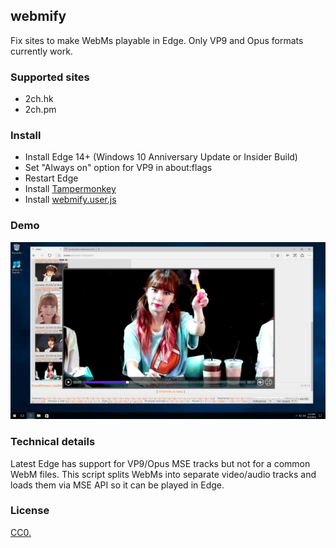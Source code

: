 ## webmify

Fix sites to make WebMs playable in Edge. Only VP9 and Opus formats currently work.

### Supported sites

* 2ch.hk
* 2ch.pm

### Install

* Install Edge 14+ (Windows 10 Anniversary Update or Insider Build)
* Set "Always on" option for VP9 in about:flags
* Restart Edge
* Install [Tampermonkey](https://www.microsoft.com/en-us/store/p/tampermonkey/9nblggh5162s)
* Install [webmify.user.js](https://raw.githubusercontent.com/Kagami/webmify/master/webmify.user.js)

### Demo

[![](edge.png)](https://raw.githubusercontent.com/Kagami/webmify/master/edge.png)

### Technical details

Latest Edge has support for VP9/Opus MSE tracks but not for a common WebM files. This script splits WebMs into separate video/audio tracks and loads them via MSE API so it can be played in Edge.

### License

[CC0.](COPYING)

